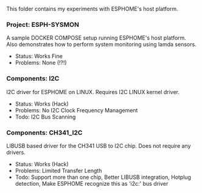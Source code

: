 This folder contains my experiments with ESPHOME's host platform.


### Project: ESPH-SYSMON

  A sample DOCKER COMPOSE setup running ESPHOME's host platform.
  Also demonstrates how to perform system monitoring using lamda sensors.

  - Status: Works Fine
  - Problems: None (!?!)


### Components: I2C

  I2C driver for ESPHOME on LINUX. Requires I2C LINUX kernel driver.

  - Status: Works (Hack)
  - Problems: No I2C Clock Frequency Management
  - Todo: I2C Bus Scanning


### Components: CH341_I2C

  LIBUSB based driver for the CH341 USB to I2C chip. Does not require any drivers.

  - Status: Works (Hack)
  - Problems: Limited Transfer Length
  - Todo: Support more than one chip, Better LIBUSB integration, Hotplug detection, Make ESPHOME recognize this as 'i2c:' bus driver
